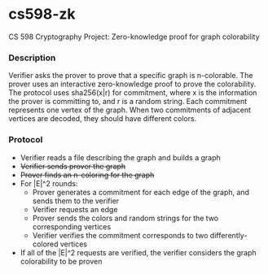 # cs598-zk
CS 598 Cryptography Project: Zero-knowledge proof for graph colorability

### Description ###
Verifier asks the prover to prove that a specific graph is n-colorable.  The prover uses an interactive zero-knowledge proof to prove the colorability.  The protocol uses sha256(x|r) for commitment, where x is the information the prover is committing to, and r is a random string.  Each commitment represents one vertex of the graph.  When two commitments of adjacent vertices are decoded, they should have different colors.

### Protocol ###
* Verifier reads a file describing the graph and builds a graph
* ~~Verifier sends prover the graph~~
* ~~Prover finds an n-coloring for the graph~~
* For |E|^2 rounds:
	* Prover generates a commitment for each edge of the graph, and sends them to the verifier
	* Verifier requests an edge
	* Prover sends the colors and random strings for the two corresponding vertices
	* Verifier verifies the commitment corresponds to two differently-colored vertices
* If all of the |E|^2 requests are verified, the verifier considers the graph colorability to be proven

	
